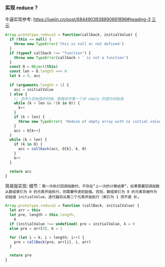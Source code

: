 ### 实现 reduce？
牛逼实现参考: 
https://juejin.cn/post/6844903938890661896#heading-3
[三元](https://juejin.cn/post/6844903986479251464#heading-25)
```js
Array.prototype.reduce2 = function(callback, initialValue) {
  if (this == null) {
    throw new TypeError('this is null or not defined')
  }
  if (typeof callback !== "function") {
    throw new TypeError(callback + ' is not a function')
  }
  const O = Object(this)
  const len = O.length >>> 0
  let k = 0, acc
  
  if (arguments.length > 1) {
    acc = initialValue
  } else {
    // 没传入初始值的时候，取数组中第一个非 empty 的值为初始值
    while (k < len && !(k in O)) {
      k++
    }
    if (k > len) {
      throw new TypeError( 'Reduce of empty array with no initial value' );
    }
    acc = O[k++]
  }
  while (k < len) {
    if (k in O) {
      acc = callback(acc, O[k], k, O)
    }
    k++
  }

  return acc
}
```


简易版实现:
细节：`第一次执行回调函数时，不存在“上一次的计算结果”。如果需要回调函数从数组索引为 0 的元素开始执行，则需要传递初始值。否则，数组索引为 0 的元素将被作为初始值 initialValue，迭代器将从第二个元素开始执行（索引为 1 而不是 0）。`
```js
Array.prototype.reduce2 = function (callBack, initialValue) {
  let arr = this
  let pre, length = this.length,
    k
  if (initialValue !== undefined) pre = initialValue, k = 0
  else pre = arr[0], k = 1

  for (let i = k; i < length; i++) {
    pre = callBack(pre, arr[i], i, arr)
  }

  return pre
}
```